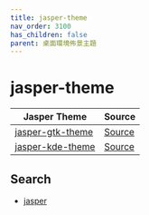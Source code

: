 ```yaml
---
title: jasper-theme
nav_order: 3100
has_children: false
parent: 桌面環境佈景主題
---
```



# jasper-theme

| Jasper Theme | Source |
| --- | --- |
| [jasper-gtk-theme](https://samwhelp.github.io/note-about-theme/read/desktop-theme/gtk-theme/jasper-gtk-theme.html) | [Source](https://github.com/vinceliuice/Jasper-gtk-theme) |
| [jasper-kde-theme](https://samwhelp.github.io/note-about-theme/read/desktop-theme/kde-theme/jasper-kde-theme.html) | [Source](https://github.com/vinceliuice/Jasper-kde) |


## Search

* [jasper](https://github.com/vinceliuice?tab=repositories&q=jasper)
